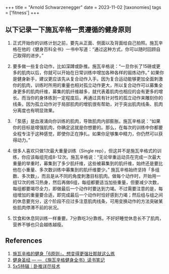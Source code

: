 +++
title = "Arnold Schwarzenegger"
date = 2023-11-02
[taxonomies]
tags = ['fitness']
+++

## 以下记录一下施瓦辛格一贯遵循的健身原则

1. 正式开始你的训练计划之前，要先从正面、侧面以及背面给自己拍照。施瓦辛格在他的《健身百科全书》一书中写道：“通过这种方式，你可以随时回顾自己取得的进步。”

2. 要多做一些复合动作，比如深蹲或卧推。施瓦辛格说：“一旦你长了15磅或更多的肌肉以后，你就可以开始在日常训练中增加各种各样的锻炼动作。” 如果你是健身新手，建议更应该先从复合动作入手。因为复合运动能够更加全面刺激你的肌肉，训练时所用的重量也相对孤立动作更大，所以复合动作可以募集全身更多的肌肉纤维，募集的肌纤维越多，就代表着肌肉也相应的会有更多的增长。而当你的身体练到一定程度后，再通过具有针对性的孤立动作来雕刻你的线条，因为孤立动作对于局部肌肉的增肌很有帮助，对于突出肌肉线条、肌肉分离度也有明显效果。

3. 「泵感」是血液涌向你训练的肌肉，导致肌肉内部膨胀。施瓦辛格说：“如果你的目标是增强肌肉，你确定这就是你想要的。那么，在每次的训练中你都要全程专注于这种感觉，即使你正在挣扎。如果你足够集中精力，你仍然可以获得动力。”

4. 很多人喜欢只做1次最大重量训练（Single rep），但这并不是施瓦辛格式的训练，你应该每组完成8-12次。施瓦辛格说：“无论举重运动员在完成一次最大重量的举重时，募集到了多少肌纤维，这些被募集到的肌纤维，始终还是要比他在小重量、多次数训练中募集到的肌纤维要少。” 施瓦辛格始终坚持「多组数、多次数」，而且是从不同的角度刺激目标肌肉。做每个动作时，开始用一组12次的练习热身，然后再做6组，每组都要适当加些重量，但要减少次数，每组都要竭尽全力，即做最后一个动作时要达到力竭。不过需要注意的是，每组增加的重量要合适，即完成最后一个动作时恰好感到力竭；然后组与组之间的休息要充分，这个阶段不应过多注意肌肉线条，可用变换动作的方法突破某些肌肉停滞不前的状况。

5. 饮食和休息同训练一样重要。7分靠吃3分靠练。不好好睡觉休息长不了肌肉，营养不够也只会越练越瘦。


## References
1. [施瓦辛格的健身「6原则」，想变得更强壮那就这么练](https://zhuanlan.zhihu.com/p/83464026)
2. [健身圣经 — — 《施瓦辛格健身全书》读书笔记](https://xjisxj.medium.com/%E5%81%A5%E8%BA%AB%E5%9C%A3%E7%BB%8F-%E6%96%BD%E7%93%A6%E8%BE%9B%E6%A0%BC%E5%81%A5%E8%BA%AB%E5%85%A8%E4%B9%A6-%E8%AF%BB%E4%B9%A6%E7%AC%94%E8%AE%B0-8b766707c583)
3. [5x5特辑｜卧推详尽技术](https://zhuanlan.zhihu.com/p/257326020)